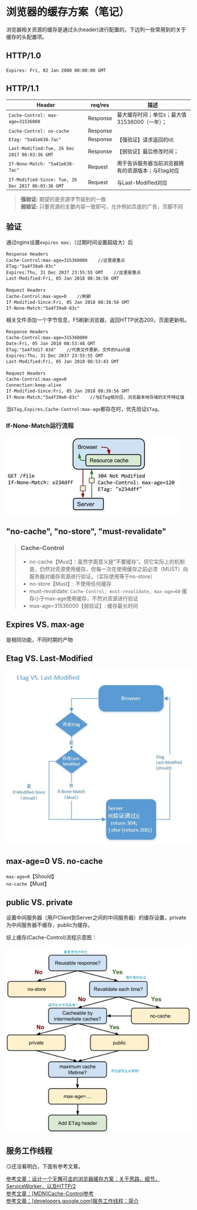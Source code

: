 # 浏览器的缓存方案（笔记）
浏览器相关资源的缓存是通过头(header)进行配置的，下边列一些常用到的关于缓存的头配置项。
## HTTP/1.0  
`Expires: Fri, 02 Jan 2000 00:00:00 GMT`
## HTTP/1.1
|Header|req/res|描述|
|--|--|--|
|`Cache-Control: max-age=31536000`|Response|最大缓存时间；单位s；最大值31536000（一年）；|
|`Cache-Control: no-cache`|Response||
|`Etag: "5a41e638-7ac"`|Response|【强验证】请求返回的id;|
|`Last-Modified:Tue, 26 Dec 2017 06:03:36 GMT`|Response|【弱验证】最后修改时间；|
|`If-None-Match: "5a41e638-7ac"`|Request|用于告诉服务器当前浏览器拥有的资源版本；与Etag对应|
|`If-Modified-Since: Tue, 26 Dec 2017 06:03:36 GMT`|Request|与Last-Modified对应|
> **强验证:** 期望的是资源字节级别的一致  
> **弱验证:** 只要资源的主要内容一致即可，允许例如页底的广告，页脚不同
## 验证
通过nginx设置`expires max;`（过期时间设置超级大）后
```
Response Headers
Cache-Control:max-age=315360000    //这里是重点
ETag:"5a4f39a0-83c"
Expires:Thu, 31 Dec 2037 23:55:55 GMT    //这里是重点
Last-Modified:Fri, 05 Jan 2018 08:38:56 GMT

Request Headers
Cache-Control:max-age=0    //刷新
If-Modified-Since:Fri, 05 Jan 2018 08:38:56 GMT
If-None-Match:"5a4f39a0-83c"
```
相关文件添加一个字节信息，F5刷新浏览器，返回HTTP状态200，页面更新啦。
```
Response Headers
Cache-Control:max-age=315360000
Date:Fri, 05 Jan 2018 08:53:48 GMT
ETag:"5a4f3d17-83d"    //代表文件更新，文件的hash值
Expires:Thu, 31 Dec 2037 23:55:55 GMT
Last-Modified:Fri, 05 Jan 2018 08:53:43 GMT

Request Headers
Cache-Control:max-age=0
Connection:keep-alive
If-Modified-Since:Fri, 05 Jan 2018 08:38:56 GMT
If-None-Match:"5a4f39a0-83c"    //与ETag相对应，浏览器本地存储的文件特征值
```
当`ETag,Expires,Cache-Control:max-age`都存在时，优先验证`ETag`。
### If-None-Match运行流程
![](./image/If-None-Match.jpg)
## "no-cache", "no-store", "must-revalidate"
> ### Cache-Control
> * no-cache【Must】：虽然字面意义是“不要缓存”。但它实际上的机制是，仍然对资源使用缓存，但每一次在使用缓存之前必须（MUST）向服务器对缓存资源进行验证。（实际使用等于no-store）
> * no-store【Must】: 不使用任何缓存
> * must-revalidate: `Cache-Control: must-revalidate, max-age=60` 缓存小于max-age使用缓存，不然对资源进行验证
> * max-age=31536000【弱验证】: 缓存最长时间
## Expires VS. max-age
是相同功能，不同时期的产物
## Etag VS. Last-Modified
![](./image/EtagVSLast-Modified.jpg)
## max-age=0 VS. no-cache
`max-age=0`【Should】  
`no-cache`【Must】
## public VS. private
设置中间服务器（用户Client到Server之间的中间服务器）的缓存设置，private为中间服务器不缓存，public为缓存。

综上缓存(Cache-Control)流程示意图：

![](./image/Cache-Control.jpg)
## 服务工作线程
:smirk:还没看明白，下面有参考文章。

[参考文章：设计一个无懈可击的浏览器缓存方案：关于思路，细节，ServiceWorker，以及HTTP/2](https://zhuanlan.zhihu.com/p/28113197)  
[参考文章：[MDN]Cache-Control参考](https://developer.mozilla.org/zh-CN/docs/Web/HTTP/Headers/Cache-Control)  
[参考文章：[developers.google.com]服务工作线程：简介](https://developers.google.com/web/fundamentals/primers/service-workers/)